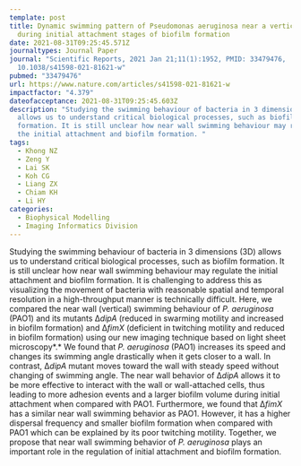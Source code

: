 ```yaml
---
template: post
title: Dynamic swimming pattern of Pseudomonas aeruginosa near a vertical wall
  during initial attachment stages of biofilm formation
date: 2021-08-31T09:25:45.571Z
journaltypes: Journal Paper
journal: "Scientific Reports, 2021 Jan 21;11(1):1952, PMID: 33479476,  doi:
  10.1038/s41598-021-81621-w"
pubmed: "33479476"
url: https://www.nature.com/articles/s41598-021-81621-w
impactfactor: "4.379"
dateofacceptance: 2021-08-31T09:25:45.603Z
description: "Studying the swimming behaviour of bacteria in 3 dimensions (3D)
  allows us to understand critical biological processes, such as biofilm
  formation. It is still unclear how near wall swimming behaviour may regulate
  the initial attachment and biofilm formation. "
tags:
  - Khong NZ
  - Zeng Y
  - Lai SK
  - Koh CG
  - Liang ZX
  - Chiam KH
  - Li HY
categories:
  - Biophysical Modelling
  - Imaging Informatics Division
---
```

<!--StartFragment-->

Studying the swimming behaviour of bacteria in 3 dimensions (3D) allows us to understand critical biological processes, such as biofilm formation. It is still unclear how near wall swimming behaviour may regulate the initial attachment and biofilm formation. It is challenging to address this as visualizing the movement of bacteria with reasonable spatial and temporal resolution in a high-throughput manner is technically difficult. Here, we compared the near wall (vertical) swimming behaviour of *P. aeruginosa* (PAO1) and its mutants Δ*dipA* (reduced in swarming motility and increased in biofilm formation) and Δ*fimX* (deficient in twitching motility and reduced in biofilm formation) using our new imaging technique based on light sheet microscopy*.* We found that *P. aeruginosa* (PAO1) increases its speed and changes its swimming angle drastically when it gets closer to a wall. In contrast, Δ*dipA* mutant moves toward the wall with steady speed without changing of swimming angle. The near wall behavior of Δ*dipA* allows it to be more effective to interact with the wall or wall-attached cells, thus leading to more adhesion events and a larger biofilm volume during initial attachment when compared with PAO1. Furthermore, we found that Δ*fimX* has a similar near wall swimming behavior as PAO1. However, it has a higher dispersal frequency and smaller biofilm formation when compared with PAO1 which can be explained by its poor twitching motility. Together, we propose that near wall swimming behavior of *P. aeruginosa* plays an important role in the regulation of initial attachment and biofilm formation.

<!--EndFragment-->